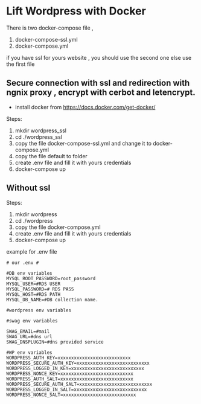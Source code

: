 # Lift Wordpress with Docker

There is two docker-compose file ,
1) docker-compose-ssl.yml
2) docker-compose.yml

if you have ssl for yours website , you should use the second one else use the first file

## Secure connection with ssl and redirection with ngnix proxy , encrypt with cerbot and letencrypt.
  - install docker from https://docs.docker.com/get-docker/
  
Steps:
1) mkdir wordpress_ssl
2) cd ./wordpress_ssl
3) copy the file docker-compose-ssl.yml and change it to docker-compose.yml
4) copy the file default to folder
5) create .env file and fill it with yours credentials
6) docker-compose up

## Without ssl 
Steps:
1) mkdir wordpress
2) cd ./wordpress
3) copy the file docker-compose.yml
4) create .env file and fill it with yours credentials
5) docker-compose up


example for .env file

```
# our .env #

#DB env variables
MYSQL_ROOT_PASSWORD=root_password
MYSQL_USER=#RDS USER
MYSQL_PASSWORD=# RDS PASS
MYSQL_HOST=#RDS PATH
MYSQL_DB_NAME=#DB collection name.

#wordpress env variables

#swag env variables

SWAG_EMAIL=#mail
SWAG_URL=#dns url
SWAG_DNSPLUGIN=#dns provided service

#WP env variables
WORDPRESS_AUTH_KEY=xxxxxxxxxxxxxxxxxxxxxxxxxxx
WORDPRESS_SECURE_AUTH_KEY=xxxxxxxxxxxxxxxxxxxxxxxxxxx
WORDPRESS_LOGGED_IN_KEY=xxxxxxxxxxxxxxxxxxxxxxxxxxx
WORDPRESS_NONCE_KEY=xxxxxxxxxxxxxxxxxxxxxxxxxxx
WORDPRESS_AUTH_SALT=xxxxxxxxxxxxxxxxxxxxxxxxxxx
WORDPRESS_SECURE_AUTH_SALT=xxxxxxxxxxxxxxxxxxxxxxxxxxx
WORDPRESS_LOGGED_IN_SALT=xxxxxxxxxxxxxxxxxxxxxxxxxxx
WORDPRESS_NONCE_SALT=xxxxxxxxxxxxxxxxxxxxxxxxxxx
```
